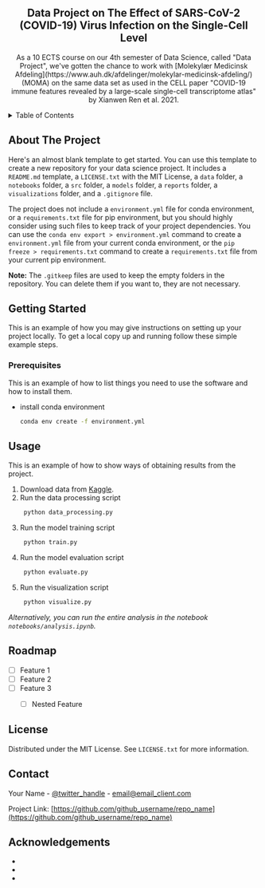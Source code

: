 <h2 align="center">Data Project on The Effect of SARS-CoV-2 (COVID-19) Virus Infection
on the Single-Cell Level</h2>
  <p align="center">
    As a 10 ECTS course on our 4th semester of Data Science, called "Data Project", we've gotten the chance to work with [Molekylær Medicinsk Afdeling](https://www.auh.dk/afdelinger/molekylar-medicinsk-afdeling/) (MOMA) on the same data set as used in the CELL paper "COVID-19 immune features revealed by a large-scale single-cell transcriptome atlas" by Xianwen Ren et al. 2021.
  </p>
</div>



<!-- TABLE OF CONTENTS -->
<details>
  <summary>Table of Contents</summary>
  <ol>
    <li>
      <a href="#about-the-project">About The Project</a>
    </li>
    <li>
      <a href="#getting-started">Getting Started</a>
      <ul>
        <li><a href="#prerequisites">Prerequisites</a></li>
      </ul>
    </li>
    <li><a href="#usage">Usage</a></li>
    <li><a href="#roadmap">Roadmap</a></li>
    <li><a href="#license">License</a></li>
    <li><a href="#contact">Contact</a></li>
    <li><a href="#acknowledgments">Acknowledgements</a></li>
  </ol>
</details>



<!-- ABOUT THE PROJECT -->
## About The Project

Here's an almost blank template to get started. You can use this template to create a new repository for your data science project. It includes a `README.md` template, a `LICENSE.txt` with the MIT License, a `data` folder, a `notebooks` folder, a `src` folder, a `models` folder, a `reports` folder, a `visualizations` folder, and a `.gitignore` file.

The project does not include a `environment.yml` file for conda environment, or a `requirements.txt` file for pip environment, but you should highly consider using such files to keep track of your project dependencies. You can use the `conda env export > environment.yml` command to create a `environment.yml` file from your current conda environment, or the `pip freeze > requirements.txt` command to create a `requirements.txt` file from your current pip environment.

**Note:** The `.gitkeep` files are used to keep the empty folders in the repository. You can delete them if you want to, they are not necessary.


<!-- GETTING STARTED -->
## Getting Started

This is an example of how you may give instructions on setting up your project locally.
To get a local copy up and running follow these simple example steps.

### Prerequisites

This is an example of how to list things you need to use the software and how to install them.
* install conda environment
  ```sh
  conda env create -f environment.yml
  ```


<!-- USAGE EXAMPLES -->
## Usage

This is an example of how to show ways of obtaining results from the project.

1. Download data from [Kaggle](https://www.kaggle.com/).
2. Run the data processing script
   ```sh
    python data_processing.py
   ```
3. Run the model training script
   ```sh
    python train.py
   ```
4. Run the model evaluation script
   ```sh
    python evaluate.py
   ```
5. Run the visualization script
   ```sh
    python visualize.py
   ```
_Alternatively, you can run the entire analysis in the notebook `notebooks/analysis.ipynb`._



<!-- ROADMAP -->
## Roadmap

- [ ] Feature 1
- [ ] Feature 2
- [ ] Feature 3
    - [ ] Nested Feature



<!-- LICENSE -->
## License

Distributed under the MIT License. See `LICENSE.txt` for more information.



<!-- CONTACT -->
## Contact

Your Name - [@twitter_handle](https://twitter.com/twitter_handle) - email@email_client.com

Project Link: [https://github.com/github_username/repo_name](https://github.com/github_username/repo_name)



<!-- ACKNOWLEDGMENTS -->
## Acknowledgements

* []()
* []()
* []()
